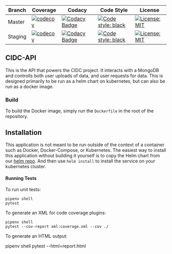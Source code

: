 | Branch  | Coverage                                                                                                                                          | Codacy                                                                                                                                                                                                                                                           | Code Style                                                                                                        | License                                                                                                     |
| ------- | ------------------------------------------------------------------------------------------------------------------------------------------------- | ---------------------------------------------------------------------------------------------------------------------------------------------------------------------------------------------------------------------------------------------------------------- | ----------------------------------------------------------------------------------------------------------------- | ----------------------------------------------------------------------------------------------------------- |
| Master  | [![codecov](https://codecov.io/gh/CIMAC-CIDC/cidc-api/branch/master/graph/badge.svg)](https://codecov.io/gh/CIMAC-CIDC/cidc-api/branch/master/)   | [![Codacy Badge](https://api.codacy.com/project/badge/Grade/6c9f0537475f46afa84f68923dd5f421)](https://www.codacy.com/app/CIMAC-CIDC/cidc-api?utm_source=github.com&utm_medium=referral&utm_content=CIMAC-CIDC/cidc-api&utm_campaign=Badge_Grade?branch=master)  | [![Code style: black](https://img.shields.io/badge/code%20style-black-000000.svg)](https://github.com/ambv/black) | [![License: MIT](https://img.shields.io/badge/License-MIT-yellow.svg)](https://opensource.org/licenses/MIT) |
| Staging | [![codecov](https://codecov.io/gh/CIMAC-CIDC/cidc-api/branch/staging/graph/badge.svg)](https://codecov.io/gh/CIMAC-CIDC/cidc-api/branch/staging/) | [![Codacy Badge](https://api.codacy.com/project/badge/Grade/6c9f0537475f46afa84f68923dd5f421)](https://www.codacy.com/app/CIMAC-CIDC/cidc-api?utm_source=github.com&utm_medium=referral&utm_content=CIMAC-CIDC/cidc-api&utm_campaign=Badge_Grade?branch=staging) | [![Code style: black](https://img.shields.io/badge/code%20style-black-000000.svg)](https://github.com/ambv/black) | [![License: MIT](https://img.shields.io/badge/License-MIT-yellow.svg)](https://opensource.org/licenses/MIT) |

## CIDC-API

This is the API that powers the CIDC project. It interacts with a MongoDB and controlls both user uploads of data, and user requests for data. This is designed primarily to be run as a helm chart on kubernetes, but can also be run as a docker image.

### Build

To build the Docker image, simply run the `Dockerfile` in the root of the repository.

## Installation

This application is not meant to be run outside of the context of a container such as Docker, Docker-Compose, or Kubernetes. The easiest way to install this application without building it yourself is to copy the Helm chart from our [helm repo](https://github.com/CIMAC-CIDC/cidc-devops/tree/master/kubernetes/helm/ingestion-api). And then use `helm install` to install the service on your kubernetes cluster.

#### Running Tests

To run unit tests:

    pipenv shell
    pytest

To generate an XML for code coverage plugins:

    pipenv shell
    pytest --cov-report xml:coverage.xml --cov ./

To generate an HTML output:
  
 pipenv shell
pytest --html=report.html
